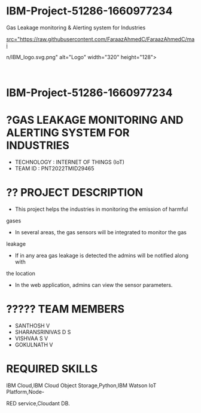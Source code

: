 # IBM-Project-51286-1660977234
Gas Leakage monitoring &amp; Alerting system for Industries

<!-- PROJECT LOGO -->

  <a href="https://github.com/IBM-EPBL/IBM-Project-17477-1659672111">
    <img 

src="https://raw.githubusercontent.com/FaraazAhmedC/FaraazAhmedC/mai

n/IBM_logo.svg.png" alt="Logo" width="320" height="128">
 
 </a>

<br />

<div align= left>
  
  # **IBM-Project-51286-1660977234**
  
</div>


# **?GAS LEAKAGE MONITORING AND ALERTING SYSTEM FOR INDUSTRIES**

- TECHNOLOGY : INTERNET OF THINGS (IoT)
- TEAM ID : PNT2022TMID29465

# **?? PROJECT DESCRIPTION**
- This project helps the industries in monitoring the emission of harmful 

gases
- In several areas, the gas sensors will be integrated to monitor the gas 

leakage
- If in any area gas leakage is detected the admins will be notified along with 

the location
- In the web application, admins can view the sensor parameters.

# **????? TEAM MEMBERS**
- SANTHOSH V
- SHARANSRINIVAS  D S
- VISHVAA S V 
- GOKULNATH V 






# REQUIRED SKILLS

IBM Cloud,IBM Cloud Object Storage,Python,IBM Watson IoT Platform,Node-

RED service,Cloudant DB.

